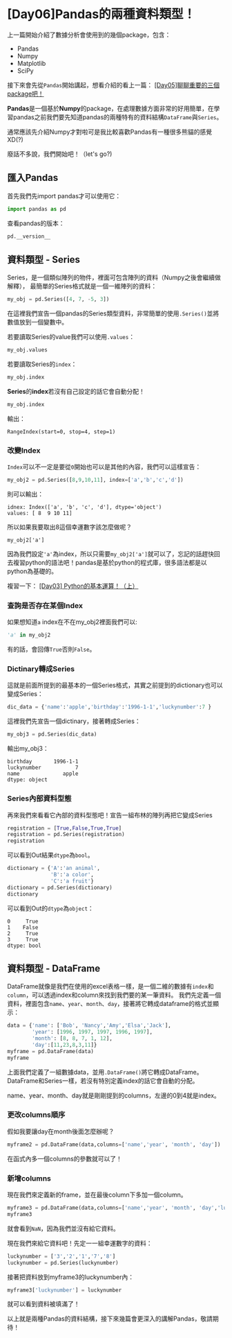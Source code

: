 # [Day06]Pandas的兩種資料類型！

上一篇開始介紹了數據分析會使用到的幾個package，包含：

* Pandas 
* Numpy
* Matplotlib
* SciPy

接下來會先從`Pandas`開始講起，想看介紹的看上一篇：
[[Day05]聊聊重要的三個package吧！](https://ithelp.ithome.com.tw/articles/10193295)

**Pandas**是一個基於**Numpy**的package，在處理數據方面非常的好用簡單，在學習pandas之前我們要先知道pandas的兩種特有的資料結構`DataFrame`與`Series`。

通常應該先介紹Numpy才對啦可是我比較喜歡Pandas有一種很多熊貓的感覺XD(?)

廢話不多說，我們開始吧！（let's go?)

## 匯入Pandas

首先我們先import pandas才可以使用它：
```python
import pandas as pd
```
查看pandas的版本：
```python
pd.__version__
```

## 資料類型 - Series
Series，是一個類似陣列的物件，裡面可包含陣列的資料（Numpy之後會繼續做解釋），
最簡單的Series格式就是一個一維陣列的資料：
```python
my_obj = pd.Series([4, 7, -5, 3])
```
在這裡我們宣告一個pandas的Series類型資料，非常簡單的使用`.Series()`並將數值放到一個變數中。

若要讀取Series的value我們可以使用`.values`：
```python
my_obj.values
```
若要讀取Series的`index`：
```python
my_obj.index
```
**Series**的**index**若沒有自己設定的話它會自動分配！
```python
my_obj.index
```
輸出：
```
RangeIndex(start=0, stop=4, step=1)
```
### 改變Index
`Index`可以不一定是要從`0`開始也可以是其他的內容，我們可以這樣宣告：
```python
my_obj2 = pd.Series([8,9,10,11], index=['a','b','c','d'])
```

則可以輸出：
```
idnex: Index(['a', 'b', 'c', 'd'], dtype='object')
values: [ 8  9 10 11]
```

所以如果我要取出8這個幸運數字該怎麼做呢？
```
my_obj2['a']
```
因為我們設定`'a'`為index，所以只需要`my_obj2['a']`就可以了，忘記的話趕快回去複習python的語法吧！pandas是基於python的程式庫，很多語法都是以python為基礎的。

複習一下：
[[Day03] Python的基本運算！（上）](https://ithelp.ithome.com.tw/articles/10192814)


### 查詢是否存在某個Index

如果想知道`a` index在不在my_obj2裡面我們可以:
```python
'a' in my_obj2
```
有的話，會回傳`True`否則`False`。

### Dictinary轉成Series
這就是前面所提到的最基本的一個Series格式，其實之前提到的dictionary也可以變成Series：
```python
dic_data = {'name':'apple','birthday':'1996-1-1','luckynumber':7 }
```
這裡我們先宣告一個dictinary，接著轉成Series：
```python
my_obj3 = pd.Series(dic_data)
```
輸出my_obj3：
```
birthday       1996-1-1
luckynumber           7
name              apple
dtype: object
```

### Series內部資料型態
再來我們來看看它內部的資料型態吧！宣告一組布林的陣列再把它變成Series
```python
registration = [True,False,True,True]
registration = pd.Series(registration)
registration
```
可以看到Out結果`dtype`為`bool`。

```python
dictionary = {'A':'an animal',
              'B':'a color',
              'C':'a fruit'}
dictionary = pd.Series(dictionary)
dictionary
```
可以看到Out的`dtype`為`object`：
```
0     True
1    False
2     True
3     True
dtype: bool
```

## 資料類型 - DataFrame
DataFrame就像是我們在使用的excel表格一樣，是一個二維的數據有`index`和`column`，可以透過index和column來找到我們要的某一筆資料。
我們先定義一個資料，裡面包含`name`、`year`、`month`、`day`，接著將它轉成dataframe的格式並顯示：
```python
data = {'name': ['Bob', 'Nancy','Amy','Elsa','Jack'],
        'year': [1996, 1997, 1997, 1996, 1997],
        'month': [8, 8, 7, 1, 12],
        'day':[11,23,8,3,11]}
myframe = pd.DataFrame(data)
myframe
```
上面我們定義了一組數據data，並用`.DataFrame()`將它轉成DataFrame。
DataFrame和Series一樣，若沒有特別定義index的話它會自動的分配。

name、year、month、day就是剛剛提到的columns，左邊的0到4就是index。

### 更改columns順序
假如我要讓day在month後面怎麼辦呢？
```python
myframe2 = pd.DataFrame(data,columns=['name','year', 'month', 'day'])
```
在函式內多一個columns的參數就可以了！

### 新增columns
現在我們來定義新的frame，並在最後column下多加一個column。
```python
myframe3 = pd.DataFrame(data,columns=['name','year', 'month', 'day','luckynumber'])
myframe3
```
就會看到`NaN`，因為我們並沒有給它資料。

現在我們來給它資料吧！先定一一組幸運數字的資料：
```python
luckynumber = ['3','2','1','7','8']
luckynumber = pd.Series(luckynumber)
```
接著把資料放到myframe3的luckynumber內：
```python
myframe3['luckynumber'] = luckynumber
```
就可以看到資料被填滿了！

以上就是兩種Pandas的資料結構，接下來幾篇會更深入的講解Pandas，敬請期待！

